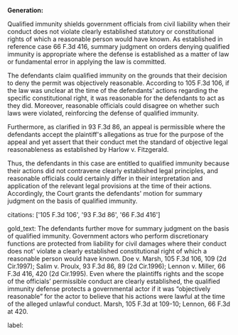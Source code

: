 **Generation:**

Qualified immunity shields government officials from civil liability when their conduct does not violate clearly established statutory or constitutional rights of which a reasonable person would have known. As established in reference case 66 F.3d 416, summary judgment on orders denying qualified immunity is appropriate where the defense is established as a matter of law or fundamental error in applying the law is committed.

The defendants claim qualified immunity on the grounds that their decision to deny the permit was objectively reasonable. According to 105 F.3d 106, if the law was unclear at the time of the defendants’ actions regarding the specific constitutional right, it was reasonable for the defendants to act as they did. Moreover, reasonable officials could disagree on whether such laws were violated, reinforcing the defense of qualified immunity.

Furthermore, as clarified in 93 F.3d 86, an appeal is permissible where the defendants accept the plaintiff's allegations as true for the purpose of the appeal and yet assert that their conduct met the standard of objective legal reasonableness as established by Harlow v. Fitzgerald.

Thus, the defendants in this case are entitled to qualified immunity because their actions did not contravene clearly established legal principles, and reasonable officials could certainly differ in their interpretation and application of the relevant legal provisions at the time of their actions. Accordingly, the Court grants the defendants' motion for summary judgment on the basis of qualified immunity.

citations: ['105 F.3d 106', '93 F.3d 86', '66 F.3d 416']

gold_text: The defendants further move for summary judgment on the basis of qualified immunity. Government actors who perform discretionary functions are protected from liability for civil damages where their conduct does not' violate a clearly established constitutional right of which a reasonable person would have known. Doe v. Marsh, 105 F.3d 106, 109 (2d Cir.1997); Salim v. Proulx, 93 F.3d 86, 89 (2d Cir.1996); Lennon v. Miller, 66 F.3d 416, 420 (2d Cir.1995). Even where the plaintiffs rights and the scope of the officials’ permissible conduct are clearly established, the qualified immunity defense protects a governmental actor if it was “objectively reasonable” for the actor to believe that his actions were lawful at the time of the alleged unlawful conduct. Marsh, 105 F.3d at 109-10; Lennon, 66 F.3d at 420.

label: 